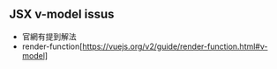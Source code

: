## JSX v-model issus

- 官網有提到解法
- render-function[https://vuejs.org/v2/guide/render-function.html#v-model]